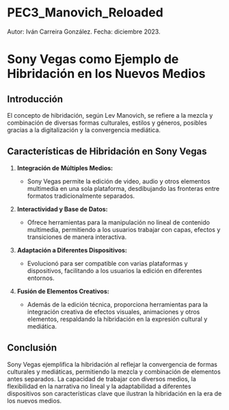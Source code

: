 # PEC3_Manovich_Reloaded

Autor: Iván Carreira González.
Fecha: diciembre 2023.

# Sony Vegas como Ejemplo de Hibridación en los Nuevos Medios

## Introducción

El concepto de hibridación, según Lev Manovich, se refiere a la mezcla y combinación de diversas formas culturales, estilos y géneros, posibles gracias a la digitalización y la convergencia mediática.

## Características de Hibridación en Sony Vegas

1. **Integración de Múltiples Medios:**
   - Sony Vegas permite la edición de video, audio y otros elementos multimedia en una sola plataforma, desdibujando las fronteras entre formatos tradicionalmente separados.

2. **Interactividad y Base de Datos:**
   - Ofrece herramientas para la manipulación no lineal de contenido multimedia, permitiendo a los usuarios trabajar con capas, efectos y transiciones de manera interactiva.

3. **Adaptación a Diferentes Dispositivos:**
   - Evolucionó para ser compatible con varias plataformas y dispositivos, facilitando a los usuarios la edición en diferentes entornos.

4. **Fusión de Elementos Creativos:**
   - Además de la edición técnica, proporciona herramientas para la integración creativa de efectos visuales, animaciones y otros elementos, respaldando la hibridación en la expresión cultural y mediática.

## Conclusión

Sony Vegas ejemplifica la hibridación al reflejar la convergencia de formas culturales y mediáticas, permitiendo la mezcla y combinación de elementos antes separados. La capacidad de trabajar con diversos medios, la flexibilidad en la narrativa no lineal y la adaptabilidad a diferentes dispositivos son características clave que ilustran la hibridación en la era de los nuevos medios.

